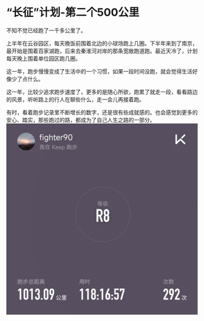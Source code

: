 # “长征”计划-第二个500公里


不知不觉已经跑了一千多公里了。

上半年在云谷园区，每天晚饭前围着北边的小球场跑上几圈。下半年来到了南京，最开始是围着百家湖跑，后来去秦淮河对岸的那条宽敞跑道跑。最近天冷了，计划每天晚上围着单位园区跑几圈。

这一年，跑步慢慢变成了生活中的一个习惯，如果一段时间没跑，就会觉得生活好像少了点什么。

这一年，比较少追求跑步速度了，更多的是随心所欲，跑累了就走一段，看看路边的风景，听听路上的行人在聊些什么，走一会儿再接着跑。

有时，看着跑步记录里不断增长的数字，还是很有些成就感的。也会感觉到更多的安心、踏实，那些跑过的路，都成为了自己人生之路的一部分。
![](/ox-hugo/keep2.jpg)

